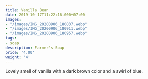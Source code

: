 ```yaml
---
title: Vanilla Bean
date: 2019-10-17T11:22:16.000+07:00
images:
- "/images/IMG_20200906_180837.webp"
- "/images/IMG_20200906_180911.webp"
- "/images/IMG_20200906_180957.webp"
tags:
- soap
description: Farmer's Soap
price: '4.00'
weight: '4'
---
```

Lovely smell of vanilla with a dark brown color and a swirl of blue.